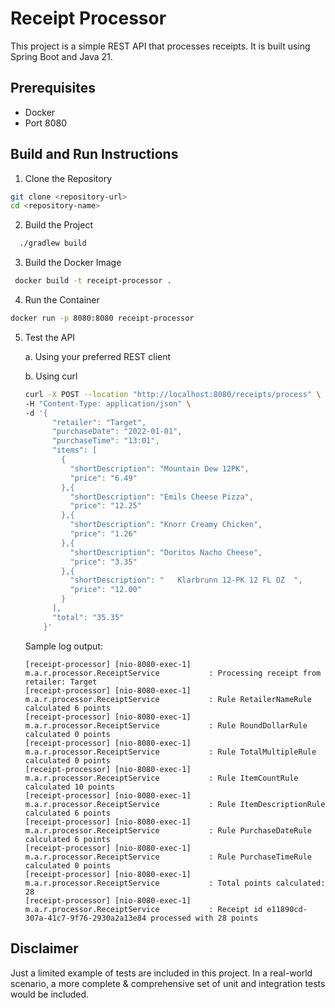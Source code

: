 # Receipt Processor
This project is a simple REST API that processes receipts. It is built using Spring Boot and Java 21.

## Prerequisites
* Docker
* Port 8080

## Build and Run Instructions
1. Clone the Repository
```bash
git clone <repository-url>
cd <repository-name> 
```

2. Build the Project
```bash
  ./gradlew build
```

3. Build the Docker Image
```bash
 docker build -t receipt-processor .
```

4. Run the Container
```bash
docker run -p 8080:8080 receipt-processor
```

5. Test the API

    a. Using your preferred REST client
    
   b. Using curl
    ```bash
   curl -X POST --location "http://localhost:8080/receipts/process" \
    -H "Content-Type: application/json" \
    -d '{
          "retailer": "Target",
          "purchaseDate": "2022-01-01",
          "purchaseTime": "13:01",
          "items": [
            {
              "shortDescription": "Mountain Dew 12PK",
              "price": "6.49"
            },{
              "shortDescription": "Emils Cheese Pizza",
              "price": "12.25"
            },{
              "shortDescription": "Knorr Creamy Chicken",
              "price": "1.26"
            },{
              "shortDescription": "Doritos Nacho Cheese",
              "price": "3.35"
            },{
              "shortDescription": "   Klarbrunn 12-PK 12 FL OZ  ",
              "price": "12.00"
            }
          ],
          "total": "35.35"
        }'
    ```
   Sample log output:
   ```text
   [receipt-processor] [nio-8080-exec-1] m.a.r.processor.ReceiptService           : Processing receipt from retailer: Target
   [receipt-processor] [nio-8080-exec-1] m.a.r.processor.ReceiptService           : Rule RetailerNameRule calculated 6 points
   [receipt-processor] [nio-8080-exec-1] m.a.r.processor.ReceiptService           : Rule RoundDollarRule calculated 0 points
   [receipt-processor] [nio-8080-exec-1] m.a.r.processor.ReceiptService           : Rule TotalMultipleRule calculated 0 points
   [receipt-processor] [nio-8080-exec-1] m.a.r.processor.ReceiptService           : Rule ItemCountRule calculated 10 points
   [receipt-processor] [nio-8080-exec-1] m.a.r.processor.ReceiptService           : Rule ItemDescriptionRule calculated 6 points
   [receipt-processor] [nio-8080-exec-1] m.a.r.processor.ReceiptService           : Rule PurchaseDateRule calculated 6 points
   [receipt-processor] [nio-8080-exec-1] m.a.r.processor.ReceiptService           : Rule PurchaseTimeRule calculated 0 points
   [receipt-processor] [nio-8080-exec-1] m.a.r.processor.ReceiptService           : Total points calculated: 28
   [receipt-processor] [nio-8080-exec-1] m.a.r.processor.ReceiptService           : Receipt id e11890cd-307a-41c7-9f76-2930a2a13e84 processed with 28 points
   ```

   
## Disclaimer
Just a limited example of tests are included in this project. In a real-world scenario, a more complete & comprehensive set of unit and integration tests would be included.